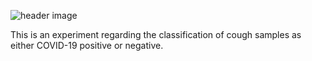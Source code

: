 ![header image](https://drive.google.com/uc?export=download&id=18vPGJ8qH6SoZaAuhBY0KRS31vQFT5fC1)

This is an experiment regarding the classification of cough samples as either COVID-19 positive or negative. 
